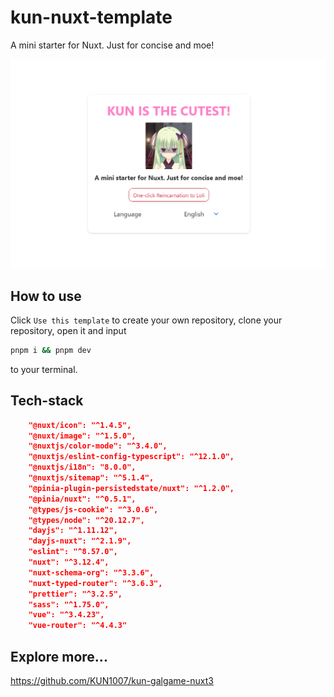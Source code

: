 # kun-nuxt-template

A mini starter for Nuxt. Just for concise and moe!

![](docs/banner.png)


## How to use

Click `Use this template` to create your own repository, clone your repository, open it and input

``` bash
pnpm i && pnpm dev
```

to your terminal.

## Tech-stack

``` json
    "@nuxt/icon": "^1.4.5",
    "@nuxt/image": "^1.5.0",
    "@nuxtjs/color-mode": "^3.4.0",
    "@nuxtjs/eslint-config-typescript": "^12.1.0",
    "@nuxtjs/i18n": "8.0.0",
    "@nuxtjs/sitemap": "^5.1.4",
    "@pinia-plugin-persistedstate/nuxt": "^1.2.0",
    "@pinia/nuxt": "^0.5.1",
    "@types/js-cookie": "^3.0.6",
    "@types/node": "^20.12.7",
    "dayjs": "^1.11.12",
    "dayjs-nuxt": "^2.1.9",
    "eslint": "^8.57.0",
    "nuxt": "^3.12.4",
    "nuxt-schema-org": "^3.3.6",
    "nuxt-typed-router": "^3.6.3",
    "prettier": "^3.2.5",
    "sass": "^1.75.0",
    "vue": "^3.4.23",
    "vue-router": "^4.4.3"
```

## Explore more...

https://github.com/KUN1007/kun-galgame-nuxt3
